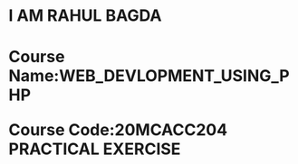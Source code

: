 <H1>I AM RAHUL BAGDA<H1>
Course Name:WEB_DEVLOPMENT_USING_PHP<br>
  
Course Code:20MCACC204<br>
PRACTICAL EXERCISE
